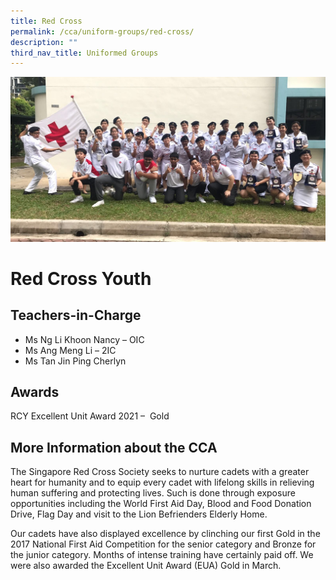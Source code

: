 ```yaml
---
title: Red Cross
permalink: /cca/uniform-groups/red-cross/
description: ""
third_nav_title: Uniformed Groups
---
```

![](/images/CCA/EUA-Award-Gold-e1515400451212.jpg)

Red Cross Youth
===============

**Teachers-in-Charge**
----------------------

*   Ms Ng Li Khoon Nancy – OIC
*   Ms Ang Meng Li – 2IC
*   Ms Tan Jin Ping Cherlyn

**Awards**
----------

RCY Excellent Unit Award 2021 –  Gold

**More Information about the CCA**
----------------------------------

The Singapore Red Cross Society seeks to nurture cadets with a greater heart for humanity and to equip every cadet with lifelong skills in relieving human suffering and protecting lives. Such is done through exposure opportunities including the World First Aid Day, Blood and Food Donation Drive, Flag Day and visit to the Lion Befrienders Elderly Home.

Our cadets have also displayed excellence by clinching our first Gold in the 2017 National First Aid Competition for the senior category and Bronze for the junior category. Months of intense training have certainly paid off. We were also awarded the Excellent Unit Award (EUA) Gold in March.